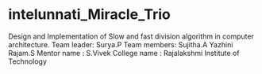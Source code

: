 # intelunnati_Miracle_Trio
Design and Implementation of Slow and fast division algorithm in computer architecture.
Team leader:
Surya.P
Team members:
Sujitha.A
Yazhini Rajam.S
Mentor name :
S.Vivek
College name : Rajalakshmi Institute of Technology 
